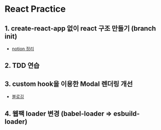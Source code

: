 # React Practice

## 1. create-react-app 없이 react 구조 만들기 (branch init)
* [notion 정리](https://puzzle-musician-212.notion.site/CRA-Webpack-c010791cba144857afe5dfc55f3395d8)

## 2. TDD 연습

## 3. custom hook을 이용한 Modal 렌더링 개선
* [블로깅](https://always-develop.tistory.com/103)

## 4. 웹팩 loader 변경 (babel-loader => esbuild-loader)
